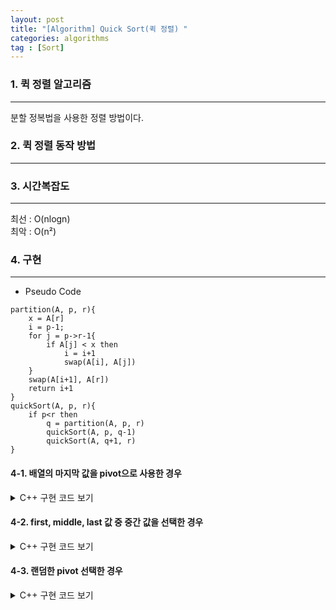 ```yaml
---
layout: post
title: "[Algorithm] Quick Sort(퀵 정렬) "
categories: algorithms
tag : [Sort]
---
```


### 1. 퀵 정렬 알고리즘 
---
분할 정복법을 사용한 정렬 방법이다.  

### 2. 퀵 정렬 동작 방법
--- 

### 3. 시간복잡도
---
최선 : O(nlogn)  
최악 : O(n²)  

### 4. 구현 
---
- Pseudo Code
```
partition(A, p, r){
    x = A[r]
    i = p-1;
    for j = p->r-1{
        if A[j] < x then
            i = i+1
            swap(A[i], A[j])
    }
    swap(A[i+1], A[r])
    return i+1
}
quickSort(A, p, r){
    if p<r then
        q = partition(A, p, r)
        quickSort(A, p, q-1)
        quickSort(A, q+1, r)
}
```

#### 4-1. 배열의 마지막 값을 pivot으로 사용한 경우 

<details>
<summary>C++ 구현 코드 보기</summary>
<div markdown="1">

```cpp
void swap(int *a, int *b){
    int *temp = a;
    *a = *b;
    b = temp;
}
int partition(int *A, int p, int r){
    int pivot = A[r];
    int i = p-1;
    for(int j=p; j<r; j++){
        if(A[j]<pivot){
            i+=1;
            swap(A[i], A[j]);
        }
    }
    swap(A[i+1], A[r]);
    return i+1;
}
void quickSort(int *A, int p, int r){
    if(p<r){
        int q = partition(A, p, r);
        quickSort(A, p, q-1);
        quickSort(A, q+1, r);
    }
}
```
</div>
</details>

#### 4-2. first, middle, last 값 중 중간 값을 선택한 경우  

<details>
<summary>C++ 구현 코드 보기</summary>
<div markdown="1">

```cpp
void swap(int *a, int *b){
    int *temp = a;
    *a = *b;
    b = temp;
}
int getMedianValueIndex(int *A, int begin, int middle, int end){
   if((A[middle]<=A[begin]&&A[begin]<=A[end])||(A[end]<=A[begin]&&A[begin]<=A[middle]))
       return begin;
    if((A[begin]<=A[middle]&&A[middle]<=A[end])||(A[end]<=A[middle]&&A[middle]<=A[begin]))
        return middle;
    if((A[begin]<=A[end]&&A[end]<=A[middle])||(A[middle]<=A[end]&&A[end]<=A[begin]))
        return end;
}
int partition(int *A, int p, int r){
    int pivotIndex = getMedianValueIndex(A, p, int((p+r)/2), r);
    swap(A[pivotIndex], A[r]);

    int pivot = A[r];
    int i = p-1;
    for(int j=p; j<r; j++){
        if(A[j]<pivot){
            i+=1;
            swap(A[i], A[j]);
        }
    }
    swap(A[i+1], A[r]);
    return i+1;
}
void quickSort(int *A, int p, int r){
    if(p<r){
        int q = partition(A, p, r);
        quickSort(A, p, q-1);
        quickSort(A, q+1, r);
    }
}
```
</div>
</details>

#### 4-3. 랜덤한 pivot 선택한 경우  

<details>
<summary>C++ 구현 코드 보기</summary>
<div markdown="1">

```cpp
#include<random>

void swap(int *a, int *b){
    int *temp = a;
    *a = *b;
    b = temp;
}
int partition(int *A, int p, int r){
    random_device rd;
    mt19937 gen(rd());
    uniform_int_distribution<int> dis(p, r);

    int pivotIndex = dis(gen);
    swap(A[pivotIndex], A[r]);

    int pivot = A[r];
    int i = p-1;
    for(int j=p; j<r; j++){
        if(A[j]<pivot){
            i+=1;
            swap(A[i], A[j]);
        }
    }
    swap(A[i+1], A[r]);
    return i+1;
}
void quickSort(int *A, int p, int r){
    if(p<r){
        int q = partition(A, p, r);
        quickSort(A, p, q-1);
        quickSort(A, q+1, r);
    }
}
```
</div>
</details>
